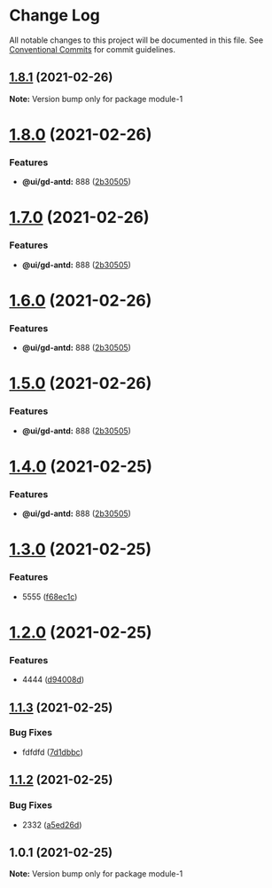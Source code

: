 # Change Log

All notable changes to this project will be documented in this file.
See [Conventional Commits](https://conventionalcommits.org) for commit guidelines.

## [1.8.1](https://github.com/ZengTianShengZ/lerna-demo2/compare/module-1@1.8.0...module-1@1.8.1) (2021-02-26)

**Note:** Version bump only for package module-1





# [1.8.0](https://github.com/ZengTianShengZ/lerna-demo2/compare/module-1@1.3.0...module-1@1.8.0) (2021-02-26)


### Features

* **@ui/gd-antd:** 888 ([2b30505](https://github.com/ZengTianShengZ/lerna-demo2/commit/2b305052b1cf8ef2ace5dd135432c4ee70213f2e))





# [1.7.0](https://github.com/ZengTianShengZ/lerna-demo2/compare/module-1@1.3.0...module-1@1.7.0) (2021-02-26)


### Features

* **@ui/gd-antd:** 888 ([2b30505](https://github.com/ZengTianShengZ/lerna-demo2/commit/2b305052b1cf8ef2ace5dd135432c4ee70213f2e))





# [1.6.0](https://github.com/ZengTianShengZ/lerna-demo2/compare/module-1@1.3.0...module-1@1.6.0) (2021-02-26)


### Features

* **@ui/gd-antd:** 888 ([2b30505](https://github.com/ZengTianShengZ/lerna-demo2/commit/2b305052b1cf8ef2ace5dd135432c4ee70213f2e))





# [1.5.0](https://github.com/ZengTianShengZ/lerna-demo2/compare/module-1@1.3.0...module-1@1.5.0) (2021-02-26)


### Features

* **@ui/gd-antd:** 888 ([2b30505](https://github.com/ZengTianShengZ/lerna-demo2/commit/2b305052b1cf8ef2ace5dd135432c4ee70213f2e))





# [1.4.0](https://github.com/ZengTianShengZ/lerna-demo2/compare/module-1@1.3.0...module-1@1.4.0) (2021-02-25)


### Features

* **@ui/gd-antd:** 888 ([2b30505](https://github.com/ZengTianShengZ/lerna-demo2/commit/2b305052b1cf8ef2ace5dd135432c4ee70213f2e))





# [1.3.0](https://github.com/ZengTianShengZ/lerna-demo2/compare/module-1@1.2.0...module-1@1.3.0) (2021-02-25)


### Features

* 5555 ([f68ec1c](https://github.com/ZengTianShengZ/lerna-demo2/commit/f68ec1c068aa780a45ad76163d52fa289567aae3))





# [1.2.0](https://github.com/ZengTianShengZ/lerna-demo2/compare/module-1@1.1.3...module-1@1.2.0) (2021-02-25)


### Features

* 4444 ([d94008d](https://github.com/ZengTianShengZ/lerna-demo2/commit/d94008d35501246548520f594440d332b145c334))





## [1.1.3](https://github.com/ZengTianShengZ/lerna-demo2/compare/module-1@1.1.2...module-1@1.1.3) (2021-02-25)


### Bug Fixes

* fdfdfd ([7d1dbbc](https://github.com/ZengTianShengZ/lerna-demo2/commit/7d1dbbc0c4f519b25e5f37b7d4084e1f168a128e))





## [1.1.2](https://github.com/ZengTianShengZ/lerna-demo2/compare/module-1@1.1.1...module-1@1.1.2) (2021-02-25)


### Bug Fixes

* 2332 ([a5ed26d](https://github.com/ZengTianShengZ/lerna-demo2/commit/a5ed26d73c2057ec0436b1c30930aeba0dda0877))





## 1.0.1 (2021-02-25)

**Note:** Version bump only for package module-1

